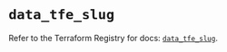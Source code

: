 # `data_tfe_slug`

Refer to the Terraform Registry for docs: [`data_tfe_slug`](https://registry.terraform.io/providers/hashicorp/tfe/0.64.0/docs/data-sources/slug).
